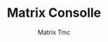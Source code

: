 ---
designer: Claudio Dondoli - Marco Pocci
description: "Matrix%20is%20a%20collection%20of%20tables%2C%20desks%20and%20consoles%20with%20simple%20and%20basic%20lines%2C%20light%20structures%20but%20of%20great%20solidity.%20Console%20with%20shaped%20die-casted%20aluminium%20frame%2C%20glass%20top%20and%20MDF%20extension%20that%20opens%20as%20a%20book."
image_primary: img/Matrix_TMC_01_zoom.jpg
image_secondary: img/Matrix_TMC_02_zoom.jpg
manufacturer: Pedrali
href: https://www.pedrali.it/en/products/catalog/Table-MATRIX-TMC/
subtitle: Matrix Tmc
title: Matrix Consolle
image_thumb: img/Matrix_TMC_cover.jpg
tags: 
  - pedrali
  - tables
category: tables
slug: /manufacturers/pedrali/tables/claudio-dondoli-marco-pocci-matrix-consolle
---